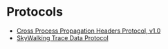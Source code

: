 # Protocols

* [Cross Process Propagation Headers Protocol, v1.0](Skywalking-Cross-Process-Propagation-Headers-Protocol-v1.md)
* [SkyWalking Trace Data Protocol](Trace-Data-Protocol.md)